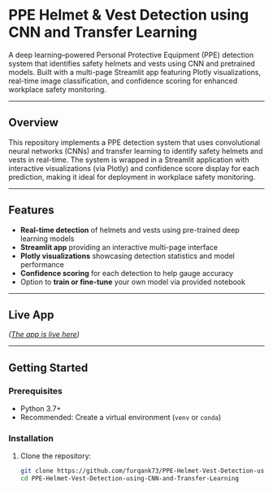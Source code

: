 # PPE Helmet & Vest Detection using CNN and Transfer Learning

A deep learning–powered Personal Protective Equipment (PPE) detection system that identifies safety helmets and vests using CNN and pretrained models. Built with a multi-page Streamlit app featuring Plotly visualizations, real-time image classification, and confidence scoring for enhanced workplace safety monitoring.

---

## Overview  
This repository implements a PPE detection system that uses convolutional neural networks (CNNs) and transfer learning to identify safety helmets and vests in real-time. The system is wrapped in a Streamlit application with interactive visualizations (via Plotly) and confidence score display for each prediction, making it ideal for deployment in workplace safety monitoring.

---

## Features
- **Real-time detection** of helmets and vests using pre-trained deep learning models  
- **Streamlit app** providing an interactive multi-page interface  
- **Plotly visualizations** showcasing detection statistics and model performance  
- **Confidence scoring** for each detection to help gauge accuracy  
- Option to **train or fine-tune** your own model via provided notebook

---

## Live App
*([The app is live here](https://ppe-helmet-vest-detection-using-cnn-and-transfer-learning.streamlit.app/))*

---

## Getting Started

### Prerequisites  
- Python 3.7+  
- Recommended: Create a virtual environment (`venv` or `conda`)

### Installation  
1. Clone the repository:
   ```bash
   git clone https://github.com/furqank73/PPE-Helmet-Vest-Detection-using-CNN-and-Transfer-Learning.git
   cd PPE-Helmet-Vest-Detection-using-CNN-and-Transfer-Learning
